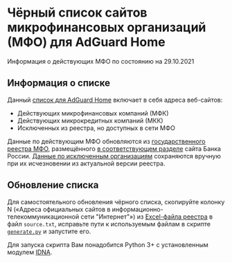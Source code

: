 # Чёрный список сайтов микрофинансовых организаций (МФО) для AdGuard Home

Информация о действующих МФО по состоянию на 29.10.2021

## Информация о списке

Данный [список для AdGuard Home](blocklist.txt) включает в себя адреса веб-сайтов:

- Действующих микрофинансовых компаний (МФК)
- Действующих микрокредитных компаний (МКК)
- Исключенных из реестра, но доступных в сети МФО

Данные по действующим МФО обновляются из [государственного реестра МФО][registry-file],
размещённого [в соответствующем разделе][registry-page] сайта Банка России. [Данные по исключенным организациям](mirrors.txt) сохраняются вручную при их исчезновении из актуальной версии реестра.

## Обновление списка

Для самостоятельного обновления чёрного списка, скопируйте колонку N («Адреса официальных сайтов в информационно-телекоммуникационной сети "Интернет"») из [Excel-файла реестра][registry-file] в файл `source.txt`, исправьте пути к используемым файлам в скрипте [`generate.py`](generate.py) и запустите его.

Для запуска скрипта Вам понадобится Python 3+ с установленным модулем [IDNA](https://pypi.org/project/idna/).

[registry-file]: <https://cbr.ru/vfs/finmarkets/files/supervision/list_MFO.xlsx> "Государственный реестр микрофинансовых организаций"
[registry-page]: <https://cbr.ru/microfinance/registry/> "Реестры субъектов рынка микрофинансирования"
